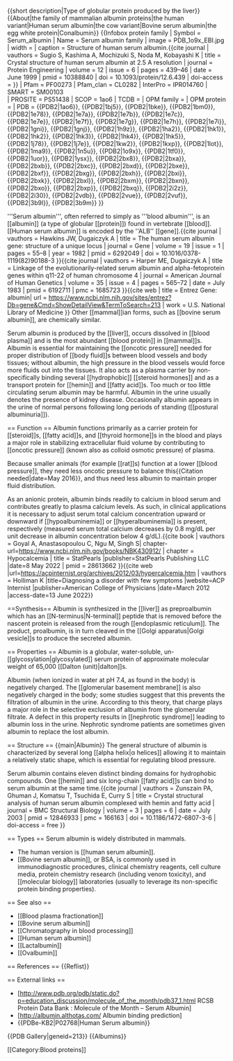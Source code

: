 {{short description|Type of globular protein produced by the liver}}
{{About|the family of mammalian albumin proteins|the human variant|Human serum albumin|the cow variant|Bovine serum albumin|the egg white protein|Conalbumin}}
{{Infobox protein family
| Symbol = Serum_albumin
| Name = Serum albumin family
| image = PDB_1o9x_EBI.jpg
| width = 
| caption = Structure of human serum albumin.<ref>{{cite journal | vauthors = Sugio S, Kashima A, Mochizuki S, Noda M, Kobayashi K | title = Crystal structure of human serum albumin at 2.5 A resolution | journal = Protein Engineering | volume = 12 | issue = 6 | pages = 439–46 | date = June 1999 | pmid = 10388840 | doi = 10.1093/protein/12.6.439 | doi-access =  }}</ref>
| Pfam = PF00273
| Pfam_clan = CL0282
| InterPro = IPR014760
| SMART = SM00103	
| PROSITE = PS51438	
| SCOP = 1ao6
| TCDB = 
| OPM family = 
| OPM protein = 
| PDB = {{PDB2|1ao6}}, {{PDB2|1bj5}}, {{PDB2|1bke}}, {{PDB2|1bm0}}, {{PDB2|1e78}}, {{PDB2|1e7a}}, {{PDB2|1e7b}}, {{PDB2|1e7c}}, {{PDB2|1e7e}}, {{PDB2|1e7f}}, {{PDB2|1e7g}}, {{PDB2|1e7h}}, {{PDB2|1e7i}}, {{PDB2|1gni}}, {{PDB2|1gnj}}, {{PDB2|1h9z}}, {{PDB2|1ha2}}, {{PDB2|1hk1}}, {{PDB2|1hk2}}, {{PDB2|1hk3}}, {{PDB2|1hk4}}, {{PDB2|1hk5}}, {{PDB2|1j78}}, {{PDB2|1j7e}}, {{PDB2|1kw2}}, {{PDB2|1kxp}}, {{PDB2|1lot}}, {{PDB2|1ma9}}, {{PDB2|1n5u}}, {{PDB2|1o9x}}, {{PDB2|1tf0}}, {{PDB2|1uor}}, {{PDB2|1ysx}}, {{PDB2|2bx8}}, {{PDB2|2bxa}}, {{PDB2|2bxb}}, {{PDB2|2bxc}}, {{PDB2|2bxd}}, {{PDB2|2bxe}}, {{PDB2|2bxf}}, {{PDB2|2bxg}}, {{PDB2|2bxh}}, {{PDB2|2bxi}}, {{PDB2|2bxk}}, {{PDB2|2bxl}}, {{PDB2|2bxm}}, {{PDB2|2bxn}}, {{PDB2|2bxo}}, {{PDB2|2bxp}}, {{PDB2|2bxq}}, {{PDB2|2i2z}}, {{PDB2|2i30}}, {{PDB2|2vdb}}, {{PDB2|2vue}}, {{PDB2|2vuf}}, {{PDB2|3b9l}}, {{PDB2|3b9m}}
}}

'''Serum albumin''', often referred to simply as '''blood albumin''', is an [[albumin]] (a type of globular [[protein]]) found in vertebrate [[blood]]. [[Human serum albumin]] is encoded by the ''ALB'' [[gene]].<ref name="pmid6292049">{{cite journal | vauthors = Hawkins JW, Dugaiczyk A | title = The human serum albumin gene: structure of a unique locus | journal = Gene | volume = 19 | issue = 1 | pages = 55–8 | year = 1982 | pmid = 6292049 | doi = 10.1016/0378-1119(82)90188-3 }}</ref><ref name="pmid6192711">{{cite journal | vauthors = Harper ME, Dugaiczyk A | title = Linkage of the evolutionarily-related serum albumin and alpha-fetoprotein genes within q11-22 of human chromosome 4 | journal = American Journal of Human Genetics | volume = 35 | issue = 4 | pages = 565–72 | date = July 1983 | pmid = 6192711 | pmc = 1685723 }}</ref><ref name="entrez">{{cite web | title = Entrez Gene: albumin| url = https://www.ncbi.nlm.nih.gov/sites/entrez?Db=gene&Cmd=ShowDetailView&TermToSearch=213 | work = U.S. National Library of Medicine }}</ref> Other [[mammal]]ian forms, such as [[bovine serum albumin]], are chemically similar.

Serum albumin is produced by the [[liver]], occurs dissolved in [[blood plasma]] and is the most abundant [[blood protein]] in [[mammal]]s. Albumin is essential for maintaining the [[oncotic pressure]] needed for proper distribution of [[body fluid]]s between blood vessels and body tissues; without albumin, the high pressure in the blood vessels would force more fluids out into the tissues. It also acts as a plasma carrier by non-specifically binding several [[hydrophobic]] [[steroid hormones]] and as a transport protein for [[hemin]] and [[fatty acid]]s. Too much or too little circulating serum albumin may be harmful. Albumin in the urine usually denotes the presence of kidney disease. Occasionally albumin appears in the urine of normal persons following long periods of standing ([[postural albuminuria]]).

== Function ==
Albumin functions primarily as a carrier protein for [[steroid]]s, [[fatty acid]]s, and [[thyroid hormone]]s in the blood and plays a major role in stabilizing extracellular fluid volume by contributing to [[oncotic pressure]] (known also as colloid osmotic pressure) of plasma.

Because smaller animals (for example [[rat]]s) function at a lower [[blood pressure]], they need less oncotic pressure to balance this{{Citation needed|date=May 2016}}, and thus need less albumin to maintain proper fluid distribution.

As an anionic protein, albumin binds readily to calcium in blood serum and contributes greatly to plasma calcium levels.  As such, in clinical applications it is necessary to adjust serum total calcium concentration upward or downward if [[hypoalbuminemia]] or [[hyperalbuminemia]] is present, respectively (measured serum total calcium decreases by 0.8 mg/dL per unit decrease in albumin concentration below 4 g/dL).<ref>{{cite book | vauthors = Goyal A, Anastasopoulou C, Ngu M, Singh S| chapter-url=https://www.ncbi.nlm.nih.gov/books/NBK430912/ | chapter = Hypocalcemia | title = StatPearls |publisher=StatPearls Publishing LLC |date=8 May 2022 | pmid = 28613662 }}</ref><ref>{{cite web |url=https://acpinternist.org/archives/2012/03/hypercalcemia.htm | vauthors = Holliman K |title=Diagnosing a disorder with few symptoms |website=ACP Internist |publisher=American College of Physicians |date=March 2012 |access-date=13 June 2022}}</ref>

==Synthesis==
Albumin is synthesized in the [[liver]] as preproalbumin which has an [[N-terminus|N-terminal]] peptide that is removed before the nascent protein is released from the rough [[endoplasmic reticulum]]. The product, proalbumin, is in turn cleaved in the [[Golgi apparatus|Golgi vesicle]]s to produce the secreted albumin.<ref name="entrez"/>

== Properties ==
Albumin is a globular, water-soluble, un-[[glycosylation|glycosylated]] serum protein of approximate molecular weight of 65,000 [[Dalton (unit)|dalton]]s.

Albumin (when ionized in water at pH 7.4, as found in the body) is negatively charged. The [[glomerular basement membrane]] is also negatively charged in the body; some studies suggest that this prevents the filtration of albumin in the urine. According to this theory, that charge plays a major role in the selective exclusion of albumin from the glomerular filtrate. A defect in this property results in [[nephrotic syndrome]] leading to albumin loss in the urine. Nephrotic syndrome patients are sometimes given albumin to replace the lost albumin.

== Structure ==
{{main|Albumin}}
The general structure of albumin is characterized by several long [[alpha helix|α helices]] allowing it to maintain a relatively static shape, which is essential for regulating blood pressure.

Serum albumin contains eleven distinct binding domains for hydrophobic compounds. One [[hemin]] and six long-chain [[fatty acid]]s can bind to serum albumin at the same time.<ref name="pmid12846933">{{cite journal | vauthors = Zunszain PA, Ghuman J, Komatsu T, Tsuchida E, Curry S | title = Crystal structural analysis of human serum albumin complexed with hemin and fatty acid | journal = BMC Structural Biology | volume = 3 | pages = 6 | date = July 2003 | pmid = 12846933 | pmc = 166163 | doi = 10.1186/1472-6807-3-6 | doi-access = free }}</ref>

== Types ==
Serum albumin is widely distributed in mammals.  
* The human version is [[human serum albumin]]. 
* [[Bovine serum albumin]], or BSA, is commonly used in immunodiagnostic procedures, clinical chemistry reagents, cell culture media, protein chemistry research (including venom toxicity), and [[molecular biology]] laboratories (usually to leverage its non-specific protein binding properties).

== See also ==
* [[Blood plasma fractionation]]
* [[Bovine serum albumin]]
* [[Chromatography in blood processing]]
* [[Human serum albumin]]
* [[Lactalbumin]]
* [[Ovalbumin]]

== References ==
{{Reflist}}

== External links ==
* [http://www.pdb.org/pdb/static.do?p=education_discussion/molecule_of_the_month/pdb37_1.html RCSB Protein Data Bank : Molecule of the Month – Serum Albumin]
* [http://albumin.althotas.com/ Albumin binding prediction]
* {{PDBe-KB2|P02768|Human Serum albumin}}


{{PDB Gallery|geneid=213}}
{{Albumins}}

[[Category:Blood proteins]]